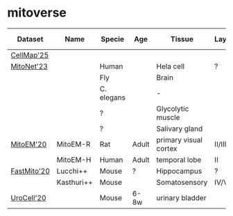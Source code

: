 # mitoverse


| Dataset  | Name     |   Specie   | Age   | Tissue     |Layer| Microscope |  Avg Shape (xyz)   | Resolution      | # Mitos     |
|----------|----------|------------|-------|------------|-----|------------|--------------------|-----------------|-------------|
| [CellMap'25](https://cellmapchallenge.janelia.org/)||||||     FIBSEM     |()x147       | 8x8x8                  | 1580        |
| [MitoNet'23](https://volume-em.github.io/empanada.html)||Human||Hela cell|?||(256,256,256)        | 15x15x15    | 68         |
|          |          | Fly        |       | Brain       |    |    ?       | (256,255,255)      | 12x12x12        | 91         |
|          |          | C. elegans |       | -           |    | ?          | (256,256,256)      | 24x24x24        | 241        |
|          |          |    ?       |       | Glycolytic muscle|   | ?      | (302,383,765)      | 18x18x18        | 104        |
|          |          |     ?      |       | Salivary gland|     | ?       | (140,1081,1200)    | 15x15x15        | 46         |
| [MitoEM'20](https://mitoem.grand-challenge.org/)|MitoEM-R|Rat|Adult|primary visual cortex|II/III|MSEM|(512,512,500)x64|8x8x30| 8201|
|          | MitoEM-H | Human      | Adult |temporal lobe| II | MSEM       |(512,512,500)x64    |   8x8x30        | 13537      |
| [FastMito'20](https://sites.google.com/view/connectomics/)|Lucchi++|Mouse|?|Hippocampus|?|?|(512, 768, 82)|10x10x10| 70      |
|          | Kasthuri++| Mouse     |       |Somatosensory| IV/V | SEM      |(699,791,80)x2      |12x12x30         | 267        |
| [UroCell'20](https://github.com/MancaZerovnikMekuc/UroCell)||Mouse|6-8w|urinary bladder||FIB-SEM|(256,256,256)x5|16x16x15|     |

